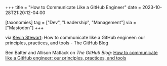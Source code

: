 +++
title = "How to Communicate Like a GitHub Engineer"
date = 2023-10-28T21:20:12-04:00

[taxonomies]
tag = ["Dev", "Leadership", "Management"]
via = ["Mastodon"]
+++

via [Kevin Stewart](https://hachyderm.io/@kstewart/111315270079753438): How to communicate like a GitHub engineer: our principles, practices, and tools - The GitHub Blog

<!-- more -->

Ben Balter and Allison Matlack on _The GitHub Blog:_ [How to communicate like a GitHub engineer: our principles, practices, and tools](https://github.blog/2023-10-04-how-to-communicate-like-a-github-engineer-our-principles-practices-and-tools/)
